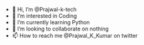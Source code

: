 - 👋 Hi, I’m @Prajwal-k-tech
- 👀 I’m interested in Coding
- 🌱 I’m currently learning Python
- 💞️ I’m looking to collaborate on nothing
- 📫 How to reach me @Prajwal_K_Kumar on twitter

<!---
Prajwal-k-tech/Prajwal-k-tech is a ✨ special ✨ repository because its `README.md` (this file) appears on your GitHub profile.
You can click the Preview link to take a look at your changes.
--->
